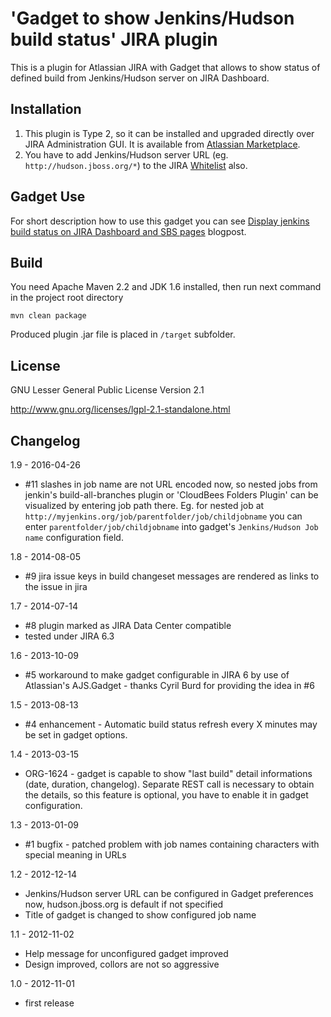 'Gadget to show Jenkins/Hudson build status' JIRA plugin
=====================================================

This is a plugin for Atlassian JIRA with Gadget that allows to show status of defined build from Jenkins/Hudson server on JIRA Dashboard.

Installation
-------------
1. This plugin is Type 2, so it can be installed and upgraded directly over JIRA Administration GUI. It is available from [Atlassian Marketplace](https://marketplace.atlassian.com/plugins/org.jboss.jira.plugin.build-gadgets).
2. You have to add Jenkins/Hudson server URL (eg. `http://hudson.jboss.org/*`) to the JIRA [Whitelist](https://confluence.atlassian.com/display/JIRA/Configuring+the+Whitelist) also.

Gadget Use
----------
For short description how to use this gadget you can see [Display jenkins build status on JIRA Dashboard and SBS pages](https://community.jboss.org/en/website/blog/2012/11/06/display-jenkins-build-results-on-jira-dashboard-and-sbs-pages) blogpost.

Build
-------------
You need Apache Maven 2.2 and JDK 1.6 installed, then run next command in the project root directory

```
mvn clean package
```

Produced plugin .jar file is placed in `/target` subfolder.

License
-------------
GNU Lesser General Public License Version 2.1

http://www.gnu.org/licenses/lgpl-2.1-standalone.html


Changelog
-------------
1.9 - 2016-04-26
* #11 slashes in job name are not URL encoded now, so nested jobs from jenkin's build-all-branches plugin or 'CloudBees Folders Plugin' can be visualized by entering job path there. Eg. for nested job at `http://myjenkins.org/job/parentfolder/job/childjobname` you can enter `parentfolder/job/childjobname` into gadget's `Jenkins/Hudson Job name` configuration field. 

1.8 - 2014-08-05
* #9 jira issue keys in build changeset messages are rendered as links to the issue in jira

1.7 - 2014-07-14
* #8 plugin marked as JIRA Data Center compatible
* tested under JIRA 6.3

1.6 - 2013-10-09
* #5 workaround to make gadget configurable in JIRA 6 by use of Atlassian's AJS.Gadget - thanks Cyril Burd for providing the idea in #6

1.5 - 2013-08-13
* #4 enhancement - Automatic build status refresh every X minutes may be set in gadget options. 

1.4 - 2013-03-15
* ORG-1624 - gadget is capable to show "last build" detail informations (date, duration, changelog). 
  Separate REST call is necessary to obtain the details, so this feature is optional, 
  you have to enable it in gadget configuration.

1.3 - 2013-01-09
* #1 bugfix - patched problem with job names containing characters with special meaning in URLs  

1.2 - 2012-12-14
* Jenkins/Hudson server URL can be configured in Gadget preferences now, hudson.jboss.org is default if not specified
* Title of gadget is changed to show configured job name 

1.1 - 2012-11-02
* Help message for unconfigured gadget improved
* Design improved, collors are not so aggressive

1.0 - 2012-11-01
* first release
